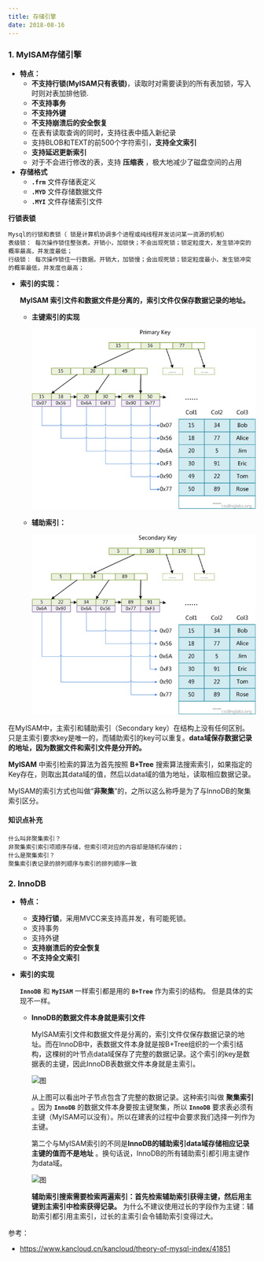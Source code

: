 ```yaml
---
title: 存储引擎
date: 2018-08-16
---
```

### 1. MyISAM存储引擎

- **特点：**
  - **不支持行锁(MyISAM只有表锁)**，读取时对需要读到的所有表加锁，写入时则对表加排他锁.
  - **不支持事务**
  - **不支持外键**
  - **不支持崩溃后的安全恢复**
  - 在表有读取查询的同时，支持往表中插入新纪录
  - 支持BLOB和TEXT的前500个字符索引，**支持全文索引**
  - **支持延迟更新索引**
  - 对于不会进行修改的表，支持 **压缩表** ，极大地减少了磁盘空间的占用
- **存储格式**
  - **`.frm`** 文件存储表定义
  - **`.MYD`** 文件存储数据文件
  - **`.MYI`** 文件存储索引文件

**行锁表锁**

```
Mysql的行锁和表锁（ 锁是计算机协调多个进程或纯线程并发访问某一资源的机制）
表级锁： 每次操作锁住整张表。开销小，加锁快；不会出现死锁；锁定粒度大，发生锁冲突的概率最高，并发度最低；
行级锁： 每次操作锁住一行数据。开销大，加锁慢；会出现死锁；锁定粒度最小，发生锁冲突的概率最低，并发度也最高；
```

- **索引的实现：**

  **MyISAM 索引文件和数据文件是分离的，索引文件仅保存数据记录的地址。**

  - **主键索引的实现**

    ![图解](https://github.com/mxsm/document/blob/master/image/database/myisamprimarykeyimplments.png?raw=true)

  - **辅助索引：**

    ![图片](https://github.com/mxsm/document/blob/master/image/database/myisamsecondarykeyimplments.png?raw=true)

在MyISAM中，主索引和辅助索引（Secondary key）在结构上没有任何区别。只是主索引要求key是唯一的，而辅助索引的key可以重复。**data域保存数据记录的地址，因为数据文件和索引文件是分开的。**

**MyISAM** 中索引检索的算法为首先按照 **B+Tree** 搜索算法搜索索引，如果指定的Key存在，则取出其data域的值，然后以data域的值为地址，读取相应数据记录。

MyISAM的索引方式也叫做“**非聚集**”的，之所以这么称呼是为了与InnoDB的聚集索引区分。

#### 知识点补充

```
什么叫非聚集索引？
非聚集索引索引项顺序存储，但索引项对应的内容却是随机存储的；
什么是聚集索引？
聚集索引表记录的排列顺序与索引的排列顺序一致
```

### 2. InnoDB

- **特点：**
  - **支持行锁**，采用MVCC来支持高并发，有可能死锁。
  - 支持事务
  - 支持外键
  - **支持崩溃后的安全恢复**
  - **不支持全文索引**

- **索引的实现**

  **`InnoDB`** 和 **`MyISAM`** 一样索引都是用的 **`B+Tree`** 作为索引的结构。 但是具体的实现不一样。

  - **InnoDB的数据文件本身就是索引文件**

    MyISAM索引文件和数据文件是分离的，索引文件仅保存数据记录的地址。而在InnoDB中，表数据文件本身就是按B+Tree组织的一个索引结构，这棵树的叶节点data域保存了完整的数据记录。这个索引的key是数据表的主键，因此InnoDB表数据文件本身就是主索引。

    ![图](https://box.kancloud.cn/2015-07-07_559b7873b514d.png)

    从上图可以看出叶子节点包含了完整的数据记录。这种索引叫做 **聚集索引** 。因为 **`InnoDB`** 的数据文件本身要按主键聚集，所以 **`InnoDB`** 要求表必须有主键（MyISAM可以没有）。所以在建表的过程中会要求我们选择一列作为主键。

     第二个与MyISAM索引的不同是**InnoDB的辅助索引data域存储相应记录主键的值而不是地址** 。换句话说，InnoDB的所有辅助索引都引用主键作为data域。

    ![图](https://box.kancloud.cn/2015-07-07_559b7873ceaf1.png)

    **辅助索引搜索需要检索两遍索引：首先检索辅助索引获得主键，然后用主键到主索引中检索获得记录。** 为什么不建议使用过长的字段作为主键：辅助索引都引用主索引，过长的主索引会令辅助索引变得过大。

参考：

- https://www.kancloud.cn/kancloud/theory-of-mysql-index/41851


